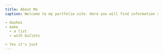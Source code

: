 ```yaml
---
title: About Me
caption: Welcome to my portfolio site. Here you will find information about my background, resume, and recent projects.

- dashes
- make
  - a list
  - with bullets

> Yes it's just 
---
```

